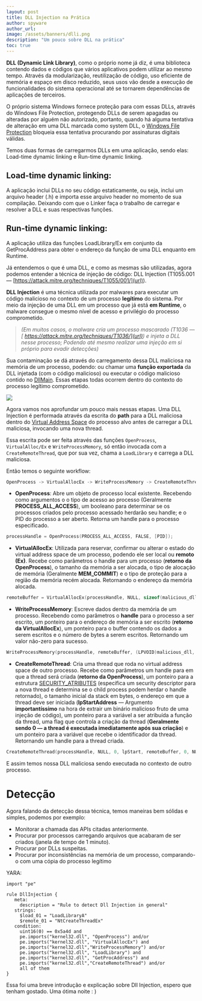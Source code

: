```yaml
---
layout: post
title: DLL Injection na Prática
author: spyware
author_url: 
image: /assets/banners/dlli.png
description: "Um pouco sobre DLL na prática"
toc: true
---
```


**DLL (Dynamic Link Library)**, como o próprio nome já diz, é uma biblioteca contendo dados e códigos que vários aplicativos podem utilizar ao mesmo tempo. Através da modularização, reutilização de código, uso eficiente de memória e espaço em disco reduzido, seus usos vão desde a execução de funcionalidades do sistema operacional até se tornarem dependências de aplicações de terceiros.

O próprio sistema Windows fornece proteção para com essas DLLs, através do Windows File Protection, protegendo DLLs de serem apagadas ou alteradas por alguém não autorizado, portanto, quando há alguma tentativa de alteração em uma DLL marcada como system DLL, o [Windows File Protection](https://learn.microsoft.com/en-us/troubleshoot/windows-client/deployment/dynamic-link-library#dll-dependencies) bloqueia essa tentativa procurando por assinaturas digitais válidas.

Temos duas formas de carregarmos DLLs em uma aplicação, sendo elas: Load-time dynamic linking e Run-time dynamic linking.

## Load-time dynamic linking:
A aplicação inclui DLLs no seu código estaticamente, ou seja, inclui um arquivo header (.h) e importa esse arquivo header no momento de sua compilação. Deixando com que o Linker faça o trabalho de carregar e resolver a DLL e suas respectivas funções.

## Run-time dynamic linking:
A aplicação utiliza das funções LoadLibrary/Ex em conjunto da GetProcAddress para obter o endereço da função de uma DLL enquanto em Runtime.

Já entendemos o que é uma DLL, e como as mesmas são utilizadas, agora podemos entender a técnica de injeção de código: DLL Injection (T1055.001 — [https://attack.mitre.org/techniques/T1055/001/](url)).

**DLL Injection** é uma técnica utilizada por malwares para executar um código malicioso no contexto de um processo **legítimo** do sistema. Por meio da injeção de uma DLL em um processo que já está **em Runtime**, o malware consegue o mesmo nível de acesso e privilégio do processo comprometido.

> _(Em muitos casos, o malware cria um processo mascarado (T1036 —[ https://attack.mitre.org/techniques/T1036/](url)) e injeta a DLL nesse processo; Podendo até mesmo realizar uma injeção em si próprio para evadir detecções)_

Sua contaminação se dá através do carregamento dessa DLL maliciosa na memória de um processo, podendo: ou chamar uma **função exportada** da DLL injetada (com o código malicioso) ou executar o código malicioso contido no [DllMain](https://learn.microsoft.com/en-us/windows/win32/dlls/dllmain). Essas etapas todas ocorrem dentro do contexto do processo legítimo comprometido.

<img src="https://miro.medium.com/v2/resize:fit:1100/format:webp/1*vR5MuwbWNqj1luLou_i63g.jpeg">

Agora vamos nos aprofundar um pouco mais nessas etapas. Uma DLL Injection é performada através da escrita do **path** para a DLL maliciosa dentro do [Virtual Address Space](https://learn.microsoft.com/en-us/windows/win32/memory/virtual-address-space) do processo alvo antes de carregar a DLL maliciosa, invocando uma nova thread.

Essa escrita pode ser feita através das funções `OpenProcess`, `VirtualAlloc/Ex` e `WriteProcessMemory`, só então invocada com a `CreateRemoteThread`, que por sua vez, chama a `LoadLibrary` e carrega a DLL maliciosa.

Então temos o seguinte workflow:

```c
OpenProcess -> VirtualAllocEx -> WriteProcessMemory -> CreateRemoteThread
```

- **OpenProcess**:
Abre um objeto de processo local existente. Recebendo como argumentos o o tipo de acesso ao processo (Geralmente **PROCESS_ALL_ACCESS**), um booleano para determinar se os processos criados pelo processo acessado herdarão seu handle; e o PID do processo a ser aberto. Retorna um handle para o processo especificado.

```c
processHandle = OpenProcess(PROCESS_ALL_ACCESS, FALSE, [PID]);
```

- **VirtualAllocEx**:
Utilizada para reservar, confirmar ou alterar o estado do virtual address space de um processo, podendo ele ser local ou **remoto (Ex)**. Recebe como parâmetros o handle para um processo (**retorno da OpenProcess**), o tamanho da memória a ser alocada, o tipo de alocação de memória (Geralmente **MEM_COMMIT**) e o tipo de proteção para a região da memória recém alocada. Retornando o endereço da memória alocada.

```c
remoteBuffer = VirtualAllocEx(processHandle, NULL, sizeof(malicious_dll), MEM_COMMIT, PAGE_READWRITE);
```

- **WriteProcessMemory**:
Escreve dados dentro da memória de um processo. Recebendo como parâmetros o **handle** para o processo a ser escrito, um ponteiro para o endereço de memória a ser escrito (**retorno da VirtualAllocEx**), um ponteiro para o buffer contendo os dados a serem escritos e o número de bytes a serem escritos. Retornando um valor não-zero para sucesso.

```c
WriteProcessMemory(processHandle, remoteBuffer, (LPVOID)malicious_dll, sizeof(malicious_dll), NULL);
```

- **CreateRemoteThread**:
Cria uma thread que roda no virtual address space de outro processo. Recebe como parâmetros um handle para em que a thread será criada (**retorno da OpenProcess**), um ponteiro para a estrutura [SECURITY_ATRIBUTES](https://learn.microsoft.com/en-us/windows/win32/api/wtypesbase/ns-wtypesbase-security_attributes) (especifica um security descriptor para a nova thread e determina se o child process podem herdar o handle retornado), o tamanho inicial da stack em bytes, o endereço em que a thread deve ser iniciada (**lpStartAddress** — Argumento **importantíssimo** na hora de extrair um binário malicioso fruto de uma injeção de código), um ponteiro para a variável a ser atribuída a função da thread, uma flag que controla a criação da thread (**Geralmente sendo 0 — a thread é executada imediatamente após sua criação**) e um ponteiro para a variável que recebe o identificador da thread. Retornando um handle para a thread criada.

```c
CreateRemoteThread(processHandle, NULL, 0, lpStart, remoteBuffer, 0, NULL);
```

E assim temos nossa DLL maliciosa sendo executada no contexto de outro processo.

# Detecção

Agora falando da detecção dessa técnica, temos maneiras bem sólidas e simples, podemos por exemplo:

- Monitorar a chamada das APIs citadas anteriormente.
- Procurar por processos carregando arquivos que acabaram de ser criados (janela de tempo de 1 minuto).
- Procurar por DLLs suspeitas.
- Procurar por inconsistências na memória de um processo, comparando-o com uma cópia do processo legítimo

YARA:

```
import "pe"

rule DllInjection {
   meta:
     description = "Rule to detect Dll Injection in general"
   strings:
     $load_01 = "LoadLibraryA"
     $remote_01 = "NtCreateThreadEx"
   condition:
     uint16(0) == 0x5a4d and
     pe.imports("kernel32.dll", "OpenProcess") and/or
     pe.imports("kernel32.dll", "VirtualAllocEx") and
     pe.imports("kernel32.dll","WriteProcessMemory") and/or
     pe.imports("kernel32.dll", "LoadLibrary") and
     pe.imports("kernel32.dll", "GetProcAddress") and
     pe.imports("kernel32.dll","CreateRemoteThread") and/or
     all of them
}
```

Essa foi uma breve introdução e explicação sobre Dll Injection, espero que tenham gostado. Uma ótima noite : )
